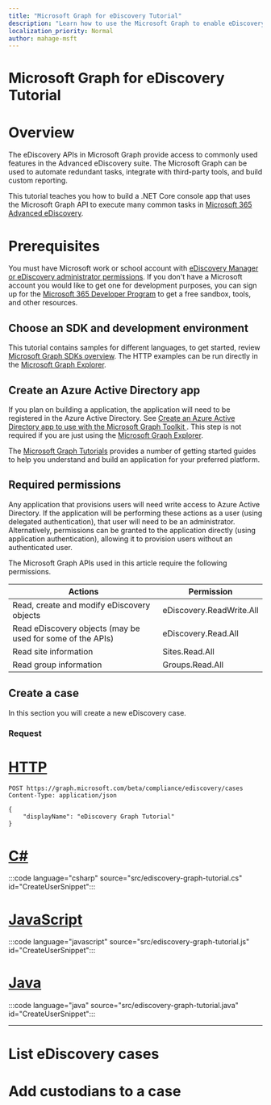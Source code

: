 ```yaml
---
title: "Microsoft Graph for eDiscovery Tutorial"
description: "Learn how to use the Microsoft Graph to enable eDiscovery workflows in your organization"
localization_priority: Normal
author: mahage-msft
---
```


<!-- snippet-enable eDiscovery.Read.All eDiscovery.ReadWrite.All Sites.Read.All -->

<!--
NOTES:

This is the example we're shooting for
https://review.docs.microsoft.com/en-us/graph/recipes/work-with-users?branch=jasonjoh-recipes&tabs=http

This is a sample of full code that Jasonjoh linked to at the bottom of his article
https://github.com/microsoftgraph/microsoft-graph-docs/blob/jasonjoh-recipes/concepts/recipes/src/work-with-users.cs

Usage - .\SnippetGen.exe generate -d '..\Tutorial\' -t '.\templates\'
-->

# Microsoft Graph for eDiscovery Tutorial

# Overview

The eDiscovery APIs in Microsoft Graph provide access to commonly used features in the Advanced eDiscovery suite. The Microsoft Graph can be used to automate redundant tasks, integrate with third-party tools, and build custom reporting.

This tutorial teaches you how to build a .NET Core console app that uses the Microsoft Graph API to execute many common tasks in [Microsoft 365 Advanced eDiscovery](https://aka.ms/edisco).

# Prerequisites

You must have Microsoft work or school account with [eDiscovery Manager or eDiscovery administrator permissions](https://docs.microsoft.com/microsoft-365/compliance/assign-ediscovery-permissions). If you don't have a Microsoft account you would like to get one for development purposes, you can sign up for the [Microsoft 365 Developer Program](https://developer.microsoft.com/microsoft-365/dev-program) to get a free sandbox, tools, and other resources.

## Choose an SDK and development environment

This tutorial contains samples for different languages, to get started, review [Microsoft Graph SDKs overview](https://docs.microsoft.com/graph/sdks/sdks-overview).  The HTTP examples can be run directly in the [Microsoft Graph Explorer](https://developer.microsoft.com/graph/graph-explorer).

## Create an Azure Active Directory app

If you plan on building a application, the application will need to be registered in the Azure Active Directory.  See [Create an Azure Active Directory app to use with the Microsoft Graph Toolkit
](https://docs.microsoft.com/graph/toolkit/get-started/add-aad-app-registration).  This step is not required if you are just using the [Microsoft Graph Explorer](https://developer.microsoft.com/graph/graph-explorer).

The [Microsoft Graph Tutorials](https://docs.microsoft.com/graph/tutorials) provides a number of getting started guides to help you understand and build an application for your preferred platform.

## Required permissions

Any application that provisions users will need write access to Azure Active Directory. If the application will be performing these actions as a user (using delegated authentication), that user will need to be an administrator. Alternatively, permissions can be granted to the application directly (using application authentication), allowing it to provision users without an authenticated user.

The Microsoft Graph APIs used in this article require the following permissions.

| Actions                                    | Permission               |
|--------------------------------------------------------------|--------------------------|
| Read, create and modify eDiscovery objects                   | eDiscovery.ReadWrite.All |
| Read eDiscovery objects (may be used for some of the APIs)   | eDiscovery.Read.All      |
| Read site information                                        | Sites.Read.All           |
| Read group information                                       | Groups.Read.All          |

<!-- Everything above here should be good to go - Need to start building out each of the samples and pull the samples from the graph docs -->

## Create a case

In this section you will create a new eDiscovery case.

### Request

# [HTTP](#tab/http)

<!-- {
  "saveResultVariable": {
    "name": "newUser",
    "type": "user"
  },
  "snippetName": "CreateUser"
} -->

```http
POST https://graph.microsoft.com/beta/compliance/ediscovery/cases
Content-Type: application/json

{
    "displayName": "eDiscovery Graph Tutorial"
}
```

# [C#](#tab/CS)

:::code language="csharp" source="src/ediscovery-graph-tutorial.cs" id="CreateUserSnippet":::

# [JavaScript](#tab/javascript)

:::code language="javascript" source="src/ediscovery-graph-tutorial.js" id="CreateUserSnippet":::

# [Java](#tab/java)

:::code language="java" source="src/ediscovery-graph-tutorial.java" id="CreateUserSnippet":::

---

# List eDiscovery cases

# Add custodians to a case
